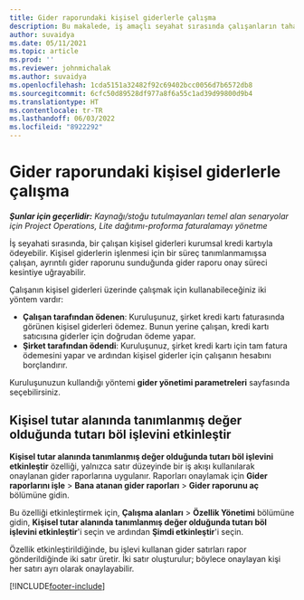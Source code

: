 ```yaml
---
title: Gider raporundaki kişisel giderlerle çalışma
description: Bu makalede, iş amaçlı seyahat sırasında çalışanların tahakkuk ettiği kişisel giderlerle nasıl çalışılacağı hakkında bilgiler sağlanmaktadır.
author: suvaidya
ms.date: 05/11/2021
ms.topic: article
ms.prod: ''
ms.reviewer: johnmichalak
ms.author: suvaidya
ms.openlocfilehash: 1cda5151a32482f92c69402bcc0056d7b6572db8
ms.sourcegitcommit: 6cfc50d89528df977a8f6a55c1ad39d99800d9b4
ms.translationtype: HT
ms.contentlocale: tr-TR
ms.lasthandoff: 06/03/2022
ms.locfileid: "8922292"
---
```

# <a name="work-with-personal-expenses-on-an-expense-report"></a>Gider raporundaki kişisel giderlerle çalışma

_**Şunlar için geçerlidir:** Kaynağı/stoğu tutulmayanları temel alan senaryolar için Project Operations, Lite dağıtımı-proforma faturalamayı yönetme_

İş seyahati sırasında, bir çalışan kişisel giderleri kurumsal kredi kartıyla ödeyebilir. Kişisel giderlerin işlenmesi için bir süreç tanımlanmamışsa çalışan, ayrıntılı gider raporunu sunduğunda gider raporu onay süreci kesintiye uğrayabilir.

Çalışanın kişisel giderleri üzerinde çalışmak için kullanabileceğiniz iki yöntem vardır:

  - **Çalışan tarafından ödenen**: Kuruluşunuz, şirket kredi kartı faturasında görünen kişisel giderleri ödemez. Bunun yerine çalışan, kredi kartı satıcısına giderler için doğrudan ödeme yapar. 
  - **Şirket tarafından ödendi**: Kuruluşunuz, şirket kredi kartı için tam fatura ödemesini yapar ve ardından kişisel giderler için çalışanın hesabını borçlandırır.

Kuruluşunuzun kullandığı yöntemi **gider yönetimi parametreleri** sayfasında seçebilirsiniz.


## <a name="enable-split-expense-function-when-personal-amount-field-has-value-defined"></a>Kişisel tutar alanında tanımlanmış değer olduğunda tutarı böl işlevini etkinleştir

**Kişisel tutar alanında tanımlanmış değer olduğunda tutarı böl işlevini etkinleştir** özelliği, yalnızca satır düzeyinde bir iş akışı kullanılarak onaylanan gider raporlarına uygulanır. Raporları onaylamak için **Gider raporlarını işle** > **Bana atanan gider raporları** > **Gider raporunu aç** bölümüne gidin. 

Bu özelliği etkinleştirmek için, **Çalışma alanları** > **Özellik Yönetimi** bölümüne gidin, **Kişisel tutar alanında tanımlanmış değer olduğunda tutarı böl işlevini etkinleştir**'i seçin ve ardından **Şimdi etkinleştir**'i seçin. 

Özellik etkinleştirildiğinde, bu işlevi kullanan gider satırları rapor gönderildiğinde iki satır üretir. İki satır oluşturulur; böylece onaylayan kişi her satırı ayrı olarak onaylayabilir.


[!INCLUDE[footer-include](../includes/footer-banner.md)]
